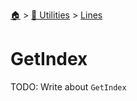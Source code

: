<!--startTocHeader-->
[🏠](../../README.md) > [🔧 Utilities](../README.md) > [Lines](README.md)
# GetIndex
<!--endTocHeader-->

TODO: Write about `GetIndex`

<!--startTocSubTopic-->
<!--endTocSubTopic-->